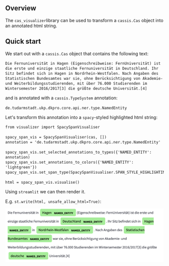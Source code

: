 ## Overview

The `cas_visualizer`library can be used to transform a `cassis.Cas` object into an annotated html string.

## Quick start

We start out with a `cassis.Cas` object that contains the following text:

```
Die Fernuniversität in Hagen (Eigenschreibweise: FernUniversität) ist die erste und einzige staatliche Fernuniversität in Deutschland. Ihr Sitz befindet sich in Hagen in Nordrhein-Westfalen. Nach Angaben des Statistischen Bundesamtes war sie, ohne Berücksichtigung von Akademie- und Weiterbildungsstudierenden, mit über 76.000 Studierenden im Wintersemester 2016/2017[3] die größte deutsche Universität.[4]
```

and is annotated with a `cassis.TypeSystem` annotation: 

`de.tudarmstadt.ukp.dkpro.core.api.ner.type.NamedEntity`

Let's transform this annotation into a `spacy`-styled highlighted html string:

```
from visualizer import SpacySpanVisualiser

spacy_span_vis = SpacySpanVisualiser(cas, [])
annotation = 'de.tudarmstadt.ukp.dkpro.core.api.ner.type.NamedEntity'

spacy_span_vis.set_selected_annotations_to_types({'NAMED_ENTITY': annotation)
spacy_span_vis.set_annotations_to_colors({'NAMED_ENTITY': 'lightgreen'})
spacy_span_vis.set_span_type(SpacySpanVisualiser.SPAN_STYLE_HIGHLIGHTING)

html = spacy_span_vis.visualise()
```
Using `streamlit` we can then render it. 

E.g. `st.write(html, unsafe_allow_html=True)`: 

![Screenshot_1](https://raw.githubusercontent.com/catalpa-cl/cas-visualizer/5619438ed444b62392f76ac7151ee6c7c9d8ea61/img/readme_img.png)

